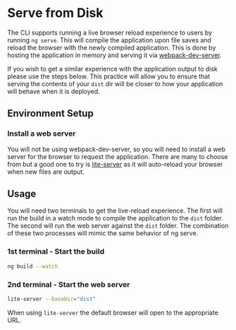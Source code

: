 # Serve from Disk

The CLI supports running a live browser reload experience to users by running `ng serve`. This will compile the application upon file saves and reload the browser with the newly compiled application. This is done by hosting the application in memory and serving it via [webpack-dev-server](https://webpack.js.org/guides/development/#webpack-dev-server).

If you wish to get a similar experience with the application output to disk please use the steps below. This practice will allow you to ensure that serving the contents of your `dist` dir will be closer to how your application will behave when it is deployed.

## Environment Setup
### Install a web server
You will not be using webpack-dev-server, so you will need to install a web server for the browser to request the application. There are many to choose from but a good one to try is [lite-server](https://github.com/johnpapa/lite-server) as it will auto-reload your browser when new files are output.

## Usage
You will need two terminals to get the live-reload experience. The first will run the build in a watch mode to compile the application to the `dist` folder. The second will run the web server against the `dist` folder. The combination of these two processes will mimic the same behavior of ng serve.

### 1st terminal - Start the build
```bash
ng build --watch
```

### 2nd terminal - Start the web server
```bash
lite-server --baseDir="dist"
```
When using `lite-server` the default browser will open to the appropriate URL.

